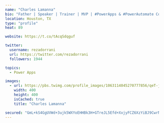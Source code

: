 ```yaml
---
name: "Charles Lamanna"
bio: "Father | Speaker | Trainer | MVP | #PowerApps & #PowerAutomate Community Super User | YouTuber Right-pointing triangle http://youtube.com/c/rezadorrani | Learn - Share - Clockwise rightwards and leftwards open circle arrows"
location: Houston, TX
type: "profile"
heat: 89

website: https://t.co/tAcqSdqguf

twitter:
  username: rezadorrani
  url: https://twitter.com/rezadorrani
  followers: 1944

topics:
  - Power Apps

images:
  - url: https://pbs.twimg.com/profile_images/1063114045270777856/qeT-jpWr_400x400.jpg
    width: 400
    height: 400
    isCached: true
    title: "Charles Lamanna"

secured: "GmL+kS4GgUVWd+3ujk5WXYoEHHBk3H+GTreJL5Efd+XxjyFCZ6XzYiBJ9CwrNGOgCbtSPY1D1EOY5OBZm5H6H+RJX/KRr2ugwpHp/jqSIC3VS3GOKbXwZPUosXKWlVaboK/gF8FSU4cUjaCHsrSmZjWp+0j788mjLGyvZUZE2mzW41iAGRxHPKWD2pCVBux/VlVJJX39dBwGME2inGodd2DGwC0WlH8OHcJ/CX+6XGta/RwowYwf/Odjqr0NrJQvxbaMlahPPf/9E1FISS9c1zw6RJiBdeCTvNi946OtRvIFRQ7+FH4nu8jTfoUKSkgkX+xF6EssUI74HMu+WcQ3VW8hYyVlClZrywXMGe9fxJfylaOU7IHSKUirxrb3Lxc49M1IHcL1r/Dx5SJkZwhJMpUzOrFGFaxgBj6npLMDqBg=;RbR+GDRS0aDjqAb7WCkyCg=="
---
```


